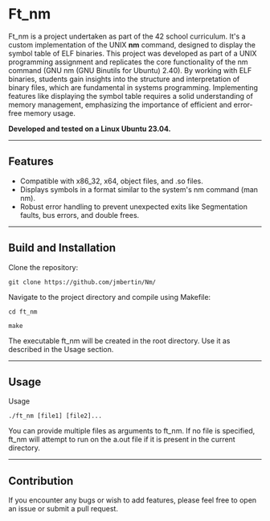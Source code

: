 # Ft_nm
Ft_nm is a project undertaken as part of the 42 school curriculum. It's a custom implementation of the UNIX **nm** command, designed to display the symbol table of ELF binaries. This project was developed as part of a UNIX programming assignment and replicates the core functionality of the nm command (GNU nm (GNU Binutils for Ubuntu) 2.40).
By working with ELF binaries, students gain insights into the structure and interpretation of binary files, which are fundamental in systems programming. Implementing features like displaying the symbol table requires a solid understanding of memory management, emphasizing the importance of efficient and error-free memory usage.

**Developed and tested on a Linux Ubuntu 23.04.**

----

## Features
- Compatible with x86_32, x64, object files, and .so files.
- Displays symbols in a format similar to the system's nm command (man nm).
- Robust error handling to prevent unexpected exits like Segmentation faults, bus errors, and double frees.

----

## Build and Installation

Clone the repository:

``git clone https://github.com/jmbertin/Nm/``

Navigate to the project directory and compile using Makefile:

``cd ft_nm``

``make``

The executable ft_nm will be created in the root directory. Use it as described in the Usage section.

----

## Usage

Usage

``./ft_nm [file1] [file2]...``

You can provide multiple files as arguments to ft_nm. If no file is specified, ft_nm will attempt to run on the a.out file if it is present in the current directory.


----

## Contribution
If you encounter any bugs or wish to add features, please feel free to open an issue or submit a pull request.
